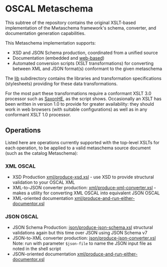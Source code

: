 # OSCAL Metaschema

This subtree of the repository contains the original XSLT-based implementation of the Mwtaschema framework's schema, converter, and documentation generation capabilities.

This Metaschema implementation supports:

- XSD and JSON Schema production, coordinated from a unified source
- Documentation (embedded and [web-based](https://pages.nist.gov/OSCAL/docs/schemas/))
- Automated conversion scripts (XSLT transformations) for converting between XML and JSON format(s) conformant to the given metaschema

The [lib](lib) subdirectory contains the libraries and transformation specifications (stylesheets) providing for these data transformations.

For the most part these transformations require a conformant XSLT 3.0 processor such as [SaxonHE](http://saxon.sourceforge.net/#F9.9HE), as the script shows. Occasionally an XSLT has been written in version 1.0 to provide for greater availability: they should work in web browsers (with suitable configurations) as well as in any conformant XSLT 1.0 processor.

## Operations

Listed here are operations currently supported with the top-level XSLTs for each operation, to be applied to a valid metaschema source document (such as the catalog Metaschema):

### XML OSCAL

- XSD Production [xml/produce-xsd.xsl](xml/produce-xsd.xsl) - use XSD to provide structural validation to your OSCAL XML
- XML-to-JSON converter production: [xml/produce-xml-converter.xsl](xml/produce-xml-converter.xsl) - makes a utility for converting XML OSCAL into equivalent JSON OSCAL
- XML-oriented documentation [xml/produce-and-run-either-documentor.xsl](xml/produce-and-run-either-documentor.xsl)

### JSON OSCAL

- JSON Schema Production: [json/produce-json-schema.xsl](json/produce-json-schema.xsl) structural validations again but this time over JSON using JSON Schema v7
- JSON-to-XML converter production: [json/produce-json-converter.xsl](json/produce-json-converter.xsl) Note: run with parameter `$json-file` to name the JSON input file as noted in the shell script
- JSON-oriented documentation [xml/produce-and-run-either-documentor.xsl](xml/produce-and-run-either-documentor.xsl)
